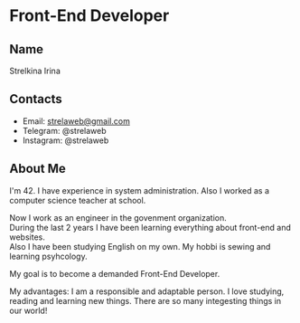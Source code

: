 # Front-End Developer
## Name
Strelkina Irina

## Contacts
* Email: strelaweb@gmail.com  
* Telegram: @strelaweb
* Instagram: @strelaweb

## About Me
I'm 42. I have experience in system administration. Also I worked as a computer science teacher at school.

Now I work as an engineer in the govenment organization.  
During the last 2 years I have been learning everything about front-end and websites.  
Also I have been studying English on my own.
My hobbi is sewing and learning psyhcology.

My goal is to become a demanded Front-End Developer.

My advantages: I am a responsible and adaptable person. I love studying, reading and learning new things. There are so many integesting things in our world! 

